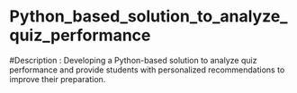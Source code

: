 # Python_based_solution_to_analyze_quiz_performance
#Description : Developing a Python-based solution to analyze quiz performance and provide students with personalized recommendations to improve their preparation.

